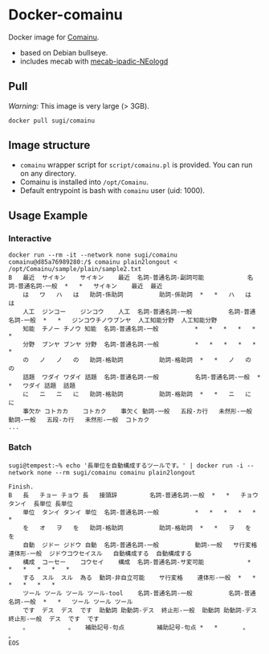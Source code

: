 # Docker-comainu
Docker image for [Comainu](http://comainu.org/).

* based on Debian bullseye.
* includes mecab with [mecab-ipadic-NEologd](https://github.com/neologd/mecab-ipadic-neologd)

## Pull

*Warning:* This image is very large (> 3GB).

```
docker pull sugi/comainu
```

## Image structure

 * `comainu` wrapper script for `script/comainu.pl` is provided. You can run on any directory.
 * Comainu is installed into `/opt/Comainu`.
 * Default entrypoint is bash with `comainu` user (uid: 1000).

## Usage Example

### Interactive

```
docker run --rm -it --network none sugi/comainu
comainu@d85a76989280:/$ comainu plain2longout < /opt/Comainu/sample/plain/sample2.txt
B	最近	サイキン	サイキン	最近	名詞-普通名詞-副詞可能			名詞-普通名詞-一般	*	*	サイキン	最近	最近
	は	ワ	ハ	は	助詞-係助詞			助詞-係助詞	*	*	ハ	は	は
	人工	ジンコー	ジンコウ	人工	名詞-普通名詞-一般			名詞-普通名詞-一般	*	*	ジンコウチノウブンヤ	人工知能分野	人工知能分野
	知能	チノー	チノウ	知能	名詞-普通名詞-一般			*	*	*	*	*	*
	分野	ブンヤ	ブンヤ	分野	名詞-普通名詞-一般			*	*	*	*	*	*
	の	ノ	ノ	の	助詞-格助詞			助詞-格助詞	*	*	ノ	の	の
	話題	ワダイ	ワダイ	話題	名詞-普通名詞-一般			名詞-普通名詞-一般	*	*	ワダイ	話題	話題
	に	ニ	ニ	に	助詞-格助詞			助詞-格助詞	*	*	ニ	に	に
	事欠か	コトカカ	コトカク	事欠く	動詞-一般	五段-カ行	未然形-一般	動詞-一般	五段-カ行	未然形-一般	コトカク	
...
```

### Batch

```
sugi@tempest:~% echo '長単位を自動構成するツールです。' | docker run -i --network none --rm sugi/comainu comainu plain2longout

Finish.
B	長	チョー	チョウ	長	接頭辞			名詞-普通名詞-一般	*	*	チョウタンイ	長単位	長単位
	単位	タンイ	タンイ	単位	名詞-普通名詞-一般			*	*	*	*	*	*
	を	オ	ヲ	を	助詞-格助詞			助詞-格助詞	*	*	ヲ	を	を
	自動	ジドー	ジドウ	自動	名詞-普通名詞-一般			動詞-一般	サ行変格	連体形-一般	ジドウコウセイスル	自動構成する	自動構成する
	構成	コーセー	コウセイ	構成	名詞-普通名詞-サ変可能			*	*	*	*	*	*
	する	スル	スル	為る	動詞-非自立可能	サ行変格	連体形-一般	*	*	*	*	*	*
	ツール	ツール	ツール	ツール-tool	名詞-普通名詞-一般			名詞-普通名詞-一般	*	*	ツール	ツール	ツール
	です	デス	デス	です	助動詞	助動詞-デス	終止形-一般	助動詞	助動詞-デス	終止形-一般	デス	です	です
	。			。	補助記号-句点			補助記号-句点	*	*		。	。
EOS
```
